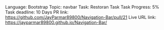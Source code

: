 Language: Bootstrap
Topic: navbar
Task: Restoran Task
Task Progress: 5%
Task deadline: 10 Days
PR link: https://github.com/JayParmar89800/Navigation-Bar/pull/21
Live URL link: https://jayparmar89800.github.io/Navigation-Bar/
